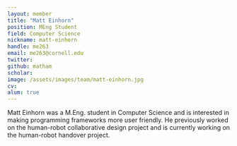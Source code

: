 ```yaml
---
layout: member
title: "Matt Einhorn"
position: MEng Student
field: Computer Science
nickname: matt-einhorn
handle: me263
email: me263@cornell.edu
twitter: 
github: matham
scholar: 
image: /assets/images/team/matt-einhorn.jpg
cv: 
alum: true
---
```

Matt Einhorn was a M.Eng. student in Computer Science and is interested in making programming frameworks more user friendly. He previously worked on the human-robot collaborative design project and is currently working on the human-robot handover project.
